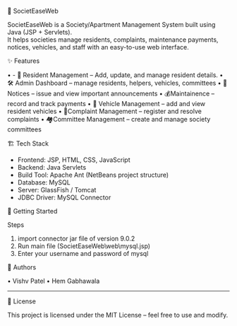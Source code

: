 🏢 SocietEaseWeb

SocietEaseWeb is a Society/Apartment Management System built using Java (JSP + Servlets).  
It helps societies manage residents, complaints, maintenance payments, notices, vehicles, and staff with an easy-to-use web interface.


✨ Features

•	- 👥 Resident Management – Add, update, and manage resident details.
•	🛠️ Admin Dashboard – manage residents, helpers, vehicles, committees
•	📢Notices – issue and view important announcements
•	💰Maintainence – record and track payments
•	🚗 Vehicle Management – add and view resident vehicles
•	📂Complaint Management  – register and resolve complaints
•	🏘️Committee Management – create and manage society committees

🏗️ Tech Stack

- Frontend: JSP, HTML, CSS, JavaScript
- Backend: Java Servlets
- Build Tool: Apache Ant (NetBeans project structure)
- Database: MySQL
- Server: GlassFish / Tomcat
- JDBC Driver: MySQL Connector

🚀 Getting Started

Steps 
1) import connector jar file of version 9.0.2
2) Run main file (SocietEaseWeb\web\mysql.jsp)
3) Enter your username and password of mysql 

👤 Authors

•	Vishv Patel
•	Hem Gabhawala
________________________________________
📜 License

This project is licensed under the MIT License – feel free to use and modify.


